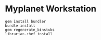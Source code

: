 Myplanet Workstation
====================

    gem install bundler
    bundle install
    gem regenerate_binstubs
    librarian-chef install
